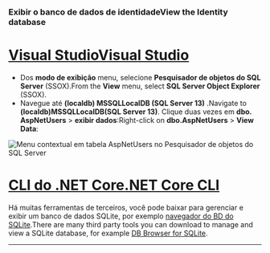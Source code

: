 ### <a name="view-the-identity-database"></a><span data-ttu-id="aa51d-101">Exibir o banco de dados de identidade</span><span class="sxs-lookup"><span data-stu-id="aa51d-101">View the Identity database</span></span>

# <a name="visual-studiotabvisual-studio"></a>[<span data-ttu-id="aa51d-102">Visual Studio</span><span class="sxs-lookup"><span data-stu-id="aa51d-102">Visual Studio</span></span>](#tab/visual-studio) 

* <span data-ttu-id="aa51d-103">Dos **modo de exibição** menu, selecione **Pesquisador de objetos do SQL Server** (SSOX).</span><span class="sxs-lookup"><span data-stu-id="aa51d-103">From the **View** menu, select **SQL Server Object Explorer** (SSOX).</span></span>
* <span data-ttu-id="aa51d-104">Navegue até **(localdb) MSSQLLocalDB (SQL Server 13)** .</span><span class="sxs-lookup"><span data-stu-id="aa51d-104">Navigate to **(localdb)MSSQLLocalDB(SQL Server 13)**.</span></span> <span data-ttu-id="aa51d-105">Clique duas vezes em **dbo. AspNetUsers** > **exibir dados**:</span><span class="sxs-lookup"><span data-stu-id="aa51d-105">Right-click on **dbo.AspNetUsers** > **View Data**:</span></span>

![Menu contextual em tabela AspNetUsers no Pesquisador de objetos do SQL Server](~/security/authentication/accconfirm/_static/ssox.png)

# <a name="net-core-clitabnetcore-cli"></a>[<span data-ttu-id="aa51d-107">CLI do .NET Core</span><span class="sxs-lookup"><span data-stu-id="aa51d-107">.NET Core CLI</span></span>](#tab/netcore-cli)

<span data-ttu-id="aa51d-108">Há muitas ferramentas de terceiros, você pode baixar para gerenciar e exibir um banco de dados SQLite, por exemplo [navegador do BD do SQLite](https://sqlitebrowser.org/).</span><span class="sxs-lookup"><span data-stu-id="aa51d-108">There are many third party tools you can download to manage and view a SQLite database, for example [DB Browser for SQLite](https://sqlitebrowser.org/).</span></span>

---